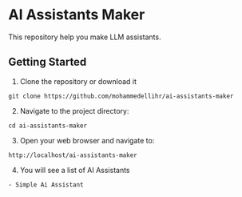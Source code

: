 # AI Assistants Maker
This repository help you make LLM assistants.

## Getting Started
1. Clone the repository or download it
```shell
git clone https://github.com/mohammedellihr/ai-assistants-maker
```
2. Navigate to the project directory:
```shell
cd ai-assistants-maker
```
3. Open your web browser and navigate to:
```shell
http://localhost/ai-assistants-maker
```
4. You will see a list of AI Assistants
```shell
- Simple Ai Assistant
```